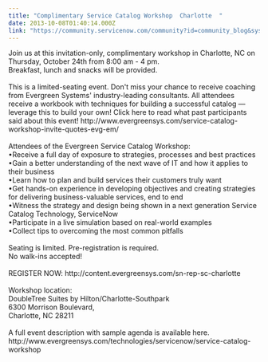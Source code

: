 ```yaml
---
title: "Complimentary Service Catalog Workshop  Charlotte  "
date: 2013-10-08T01:40:14.000Z
link: "https://community.servicenow.com/community?id=community_blog&sys_id=bc9daa69dbd0dbc01dcaf3231f96195c"
---
```

<p>Join us at this invitation-only, complimentary workshop in Charlotte, NC on Thursday, October 24th from 8:00 am - 4 pm. <br />Breakfast, lunch and snacks will be provided.<br /><br />This is a limited-seating event. Don't miss your chance to receive coaching from Evergreen Systems' industry-leading consultants. All attendees receive a workbook with techniques for building a successful catalog — leverage this to build your own! Click here to read what past participants said about this event! http://www.evergreensys.com/service-catalog-workshop-invite-quotes-evg-em/ <br /><br />Attendees of the Evergreen Service Catalog Workshop:<br />•Receive a full day of exposure to strategies, processes and best practices<br />•Gain a better understanding of the next wave of IT and how it applies to their business<br />•Learn how to plan and build services their customers truly want<br />•Get hands-on experience in developing objectives and creating strategies for delivering business-valuable services, end to end<br />•Witness the strategy and design being shown in a next generation Service Catalog Technology, ServiceNow<br />•Participate in a live simulation based on real-world examples<br />•Collect tips to overcoming the most common pitfalls<br /><br />Seating is limited. Pre-registration is required. <br />No walk-ins accepted!<br /><br />REGISTER NOW: http://content.evergreensys.com/sn-rep-sc-charlotte <br /><br />Workshop location:<br />DoubleTree Suites by Hilton/Charlotte-Southpark<br />6300 Morrison Boulevard, <br />Charlotte, NC 28211<br /><br />A full event description with sample agenda is available here. <br />http://www.evergreensys.com/technologies/servicenow/service-catalog-workshop</p>